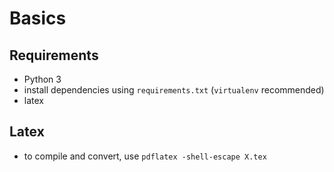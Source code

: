 # Basics

## Requirements
 - Python 3
 - install dependencies using `requirements.txt` (`virtualenv` recommended)
 - latex

## Latex
 - to compile and convert, use `pdflatex -shell-escape X.tex`